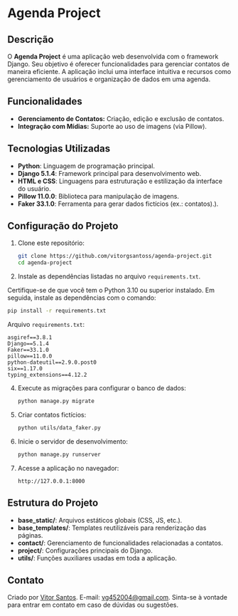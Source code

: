 # Agenda Project

## Descrição
O **Agenda Project** é uma aplicação web desenvolvida com o framework Django. Seu objetivo é oferecer funcionalidades para gerenciar contatos de maneira eficiente. A aplicação inclui uma interface intuitiva e recursos como gerenciamento de usuários e organização de dados em uma agenda.

## Funcionalidades
- **Gerenciamento de Contatos:** Criação, edição e exclusão de contatos.
- **Integração com Mídias:** Suporte ao uso de imagens (via Pillow).

## Tecnologias Utilizadas
- **Python**: Linguagem de programação principal.
- **Django 5.1.4**: Framework principal para desenvolvimento web.
- **HTML e CSS**: Linguagens para estruturação e estilização da interface do usuário.
- **Pillow 11.0.0**: Biblioteca para manipulação de imagens.
- **Faker 33.1.0**: Ferramenta para gerar dados fictícios (ex.: contatos).).

## Configuração do Projeto
1. Clone este repositório:

   ```bash
   git clone https://github.com/vitorgsantoss/agenda-project.git
   cd agenda-project
   ```

2. Instale as dependências listadas no arquivo `requirements.txt`.
   
Certifique-se de que você tem o Python 3.10 ou superior instalado. Em seguida, instale as dependências com o comando:

```bash
pip install -r requirements.txt
```

Arquivo `requirements.txt`:
```
asgiref==3.8.1
Django==5.1.4
Faker==33.1.0
pillow==11.0.0
python-dateutil==2.9.0.post0
six==1.17.0
typing_extensions==4.12.2
```


4. Execute as migrações para configurar o banco de dados:


   ```bash
   python manage.py migrate
   ```

5. Criar contatos fictícios:
   ```bash
   python utils/data_faker.py
   ```

7. Inicie o servidor de desenvolvimento:

   ```bash
   python manage.py runserver
   ```

8. Acesse a aplicação no navegador:

   ```
   http://127.0.0.1:8000
   ```

## Estrutura do Projeto
- **base_static/**: Arquivos estáticos globais (CSS, JS, etc.).
- **base_templates/**: Templates reutilizáveis para renderização das páginas.
- **contact/**: Gerenciamento de funcionalidades relacionadas a contatos.
- **project/**: Configurações principais do Django.
- **utils/**: Funções auxiliares usadas em toda a aplicação.

## Contato
Criado por [Vitor Santos](https://github.com/vitorgsantoss). 
E-mail: vg452004@gmail.com. 
Sinta-se à vontade para entrar em contato em caso de dúvidas ou sugestões.
